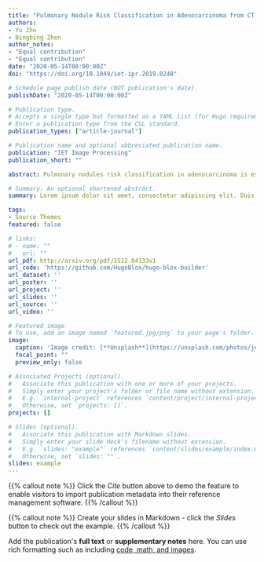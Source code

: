 ```yaml
---
title: "Pulmonary Nodule Risk Classification in Adenocarcinoma from CT Images Using Deep CNN with Scale Transfer Module"
authors:
- Yu Zhu
- Bingbing Zhen
author_notes:
- "Equal contribution"
- "Equal contribution"
date: "2020-05-14T00:00:00Z"
doi: "https://doi.org/10.1049/iet-ipr.2019.0248"

# Schedule page publish date (NOT publication's date).
publishDate: "2020-05-14T00:00:00Z"

# Publication type.
# Accepts a single type but formatted as a YAML list (for Hugo requirements).
# Enter a publication type from the CSL standard.
publication_types: ["article-journal"]

# Publication name and optional abbreviated publication name.
publication: "IET Image Processing"
publication_short: ""

abstract: Pulmonary nodules risk classification in adenocarcinoma is essential for early detection of lung cancer and clinicaltreatment decision. Improving the level of early diagnosis and the identification of small lung adenocarcinoma has been alwaysan important topic for imaging studies. In this study, the authors propose a deep convolutional neural network (CNN) with scale-transfer module (STM) and incorporate multi-feature fusion operation, named STM-Net. This network can amplify small targetsand adapt to different resolution images. The evaluation data were obtained from the computed tomography (CT) databaseprovided by Zhongshan Hospital Fudan University (ZSDB). All data have a pathological label and their lung adenocarcinomasrisk  are  classified  into  four  categories:  atypical  adenomatous  hyperplasia,  adenocarcinoma  in  situ,  minimally  invasiveadenocarcinoma, and invasive adenocarcinoma. The authors’ deep learning network STM-Net was trained and tested for therisk stage prediction. The accuracy and the average area under the receiver operating characteristic curve achieved by theirmethod are 95.455% and 0.987 for the ZSDB dataset. The experimental results show that STM-Net largely boosts classificationaccuracy on the pulmonary nodules classification compared with state-of-the-art approaches. The proposed method will be aneffective auxiliary to help physicians diagnosis pulmonary nodules risk classification in adenocarcinoma in early-stage.

# Summary. An optional shortened abstract.
summary: Lorem ipsum dolor sit amet, consectetur adipiscing elit. Duis posuere tellus ac convallis placerat. Proin tincidunt magna sed ex sollicitudin condimentum.

tags:
- Source Themes
featured: false

# links:
# - name: ""
#   url: ""
url_pdf: http://arxiv.org/pdf/1512.04133v1
url_code: 'https://github.com/HugoBlox/hugo-blox-builder'
url_dataset: ''
url_poster: ''
url_project: ''
url_slides: ''
url_source: ''
url_video: ''

# Featured image
# To use, add an image named `featured.jpg/png` to your page's folder. 
image:
  caption: 'Image credit: [**Unsplash**](https://unsplash.com/photos/jdD8gXaTZsc)'
  focal_point: ""
  preview_only: false

# Associated Projects (optional).
#   Associate this publication with one or more of your projects.
#   Simply enter your project's folder or file name without extension.
#   E.g. `internal-project` references `content/project/internal-project/index.md`.
#   Otherwise, set `projects: []`.
projects: []

# Slides (optional).
#   Associate this publication with Markdown slides.
#   Simply enter your slide deck's filename without extension.
#   E.g. `slides: "example"` references `content/slides/example/index.md`.
#   Otherwise, set `slides: ""`.
slides: example
---
```


{{% callout note %}}
Click the *Cite* button above to demo the feature to enable visitors to import publication metadata into their reference management software.
{{% /callout %}}

{{% callout note %}}
Create your slides in Markdown - click the *Slides* button to check out the example.
{{% /callout %}}

Add the publication's **full text** or **supplementary notes** here. You can use rich formatting such as including [code, math, and images](https://docs.hugoblox.com/content/writing-markdown-latex/).
